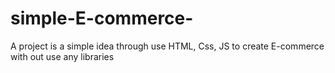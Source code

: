 # simple-E-commerce-
A project is a simple idea through use HTML, Css, JS to create E-commerce with out use any libraries
